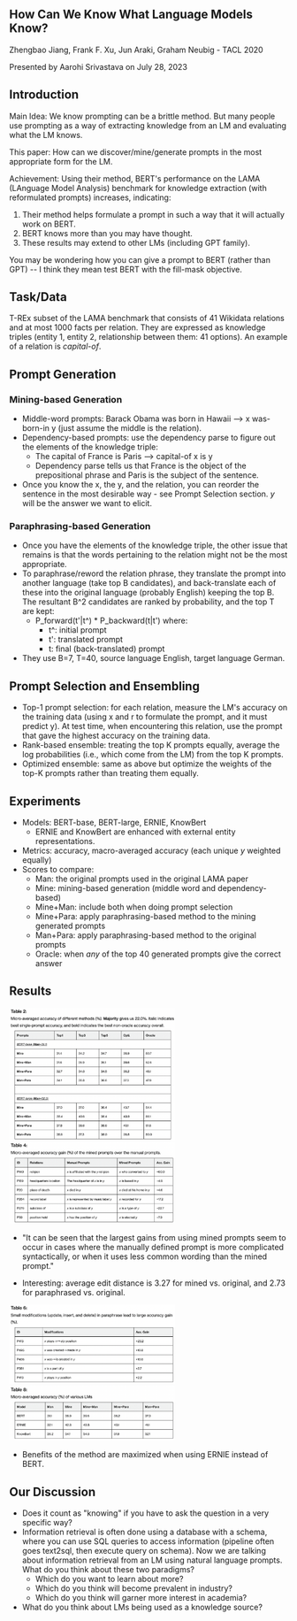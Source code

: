 ## How Can We Know What Language Models Know? 

Zhengbao Jiang, Frank F. Xu, Jun Araki, Graham Neubig - TACL 2020

Presented by Aarohi Srivastava on July 28, 2023

## Introduction
Main Idea: We know prompting can be a brittle method. But many people use prompting as a way of extracting knowledge from an LM and evaluating what the LM knows.

This paper: How can we discover/mine/generate prompts in the most appropriate form for the LM.

Achievement: Using their method, BERT's performance on the LAMA (LAnguage Model Analysis) benchmark for knowledge extraction (with reformulated prompts) increases, indicating:
1. Their method helps formulate a prompt in such a way that it will actually work on BERT.
2. BERT knows more than you may have thought.
3. These results may extend to other LMs (including GPT family).

You may be wondering how you can give a prompt to BERT (rather than GPT) -- I think they mean test BERT with the fill-mask objective.

## Task/Data
T-REx subset of the LAMA benchmark that consists of 41 Wikidata relations and at most 1000 facts per relation. They are expressed as knowledge triples (entity 1, entity 2, relationship between them: 41 options). An example of a relation is *capital-of*.

## Prompt Generation

### Mining-based Generation
* Middle-word prompts: Barack Obama was born in Hawaii --> x was-born-in y (just assume the middle is the relation).
* Dependency-based prompts: use the dependency parse to figure out the elements of the knowledge triple:
  * The capital of France is Paris --> capital-of x is y
  * Dependency parse tells us that France is the object of the prepositional phrase and Paris is the subject of the sentence.
* Once you know the x, the y, and the relation, you can reorder the sentence in the most desirable way - see Prompt Selection section. *y* will be the answer we want to elicit.

### Paraphrasing-based Generation
* Once you have the elements of the knowledge triple, the other issue that remains is that the words pertaining to the relation might not be the most appropriate.
* To paraphrase/reword the relation phrase, they translate the prompt into another language (take top B candidates), and back-translate each of these into the original language (probably English) keeping the top B.  The resultant B^2 candidates are ranked by probability, and the top T are kept:
  * P_forward(t'|t^) * P_backward(t|t') where:
    * t^: initial prompt
    * t': translated prompt
    * t: final (back-translated) prompt
* They use B=7, T=40, source language English, target language German.

## Prompt Selection and Ensembling
* Top-1 prompt selection: for each relation, measure the LM's accuracy on the training data (using x and r to formulate the prompt, and it must predict y). At test time, when encountering this relation, use the prompt that gave the highest accuracy on the training data.
* Rank-based ensemble: treating the top K prompts equally, average the log probabilities  (i.e., which come from the LM) from the top K prompts.
* Optimized ensemble: same as above but optimize the weights of the top-K prompts rather than treating them equally.

## Experiments
* Models: BERT-base, BERT-large, ERNIE, KnowBert
  * ERNIE and KnowBert are enhanced with external entity representations.
* Metrics: accuracy, macro-averaged accuracy (each unique *y* weighted equally)
* Scores to compare:
  * Man: the original prompts used in the original LAMA paper
  * Mine: mining-based generation (middle word and dependency-based)
  * Mine+Man: include both when doing prompt selection
  * Mine+Para: apply paraphrasing-based method to the mining generated prompts
  * Man+Para: apply paraphrasing-based method to the original prompts
  * Oracle: when *any* of the top 40 generated prompts give the correct answer

## Results
<img src="table2.png" width="300">
<img src="table4.png" width="300">

* "It can be seen that the largest gains from using mined prompts seem to occur in cases where the manually defined prompt is more complicated syntactically, or when it uses less common wording than the mined prompt."

* Interesting: average edit distance is 3.27 for mined vs. original, and 2.73 for paraphrased vs. original.

<img src="table6.png" width="300">
<img src="table8.png" width="300">

* Benefits of the method are maximized when using ERNIE instead of BERT.

## Our Discussion
* Does it count as "knowing" if you have to ask the question in a very specific way?
* Information retrieval is often done using a database with a schema, where you can use SQL queries to access information (pipeline often goes text2sql, then execute query on schema). Now we are talking about information retrieval from an LM using natural language prompts. What do you think about these two paradigms?
  * Which do you want to learn about more?
  * Which do you think will become prevalent in industry?
  * Which do you think will garner more interest in academia?
* What do you think about LMs being used as a knowledge source?
